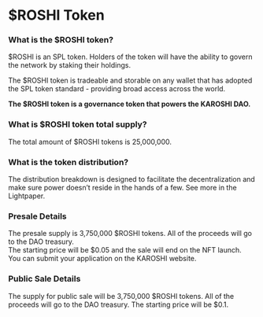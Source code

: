 # $ROSHI Token

### **What is the $ROSHI token?** <a href="#what-is-the-usdxyz-token" id="what-is-the-usdxyz-token"></a>

$ROSHI is an SPL token. Holders of the token will have the ability to govern the network by staking their holdings.

The $ROSHI token is tradeable and storable on any wallet that has adopted the SPL token standard - providing broad access across the world.

**The $ROSHI token is a governance token that powers the KAROSHI DAO.**

### **What is $ROSHI token total supply?** <a href="#what-is-usdxyz-token-total-supply" id="what-is-usdxyz-token-total-supply"></a>

The total amount of $ROSHI tokens is 25,000,000.

### **What is the token distribution?**

The distribution breakdown is designed to facilitate the decentralization and make sure power doesn’t reside in the hands of a few. See more in the Lightpaper.

### Presale Details

The presale supply is 3,750,000 $ROSHI tokens. All of the proceeds will go to the DAO treasury. \
The starting price will be $0.05 and the sale will end on the NFT launch.\
You can submit your application on the KAROSHI website.

### ​Public Sale Details

The supply for public sale will be 3,750,000 $ROSHI tokens. All of the proceeds will go to the DAO treasury. The starting price will be $0.1.

